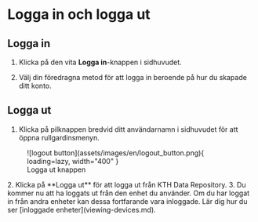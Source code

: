 # Logga in och logga ut

## Logga in

1. Klicka på den vita **Logga in**-knappen i sidhuvudet.

2. Välj din föredragna metod för att logga in beroende på hur du skapade ditt konto.

## Logga ut

1. Klicka på pilknappen bredvid ditt användarnamn i sidhuvudet för att öppna rullgardinsmenyn.

<figure markdown="span">
    ![logout button](assets/images/en/logout_button.png){ loading=lazy, width="400" }
  <figcaption>Logga ut knappen</figcaption>
</figure>
2. Klicka på **Logga ut** för att logga ut från KTH Data Repository.
3. Du kommer nu att ha loggats ut från den enhet du använder. Om du har loggat in från andra enheter kan dessa fortfarande vara inloggade. Lär dig hur du ser [inloggade enheter](viewing-devices.md).
